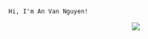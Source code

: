 ```html
Hi, I'm An Van Nguyen!
```

<p align="center">
  <a href="https://skillicons.dev">
    <img src="https://skillicons.dev/icons?i=kotlin,nodejs,java,spring,python,net"/>
  </a>
</p>
<!-- typescript,nextjs,angular, -->

